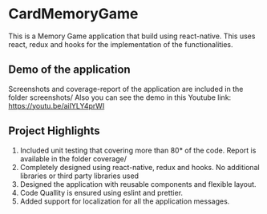 # CardMemoryGame
This is a Memory Game application that build using react-native.
This uses react, redux and hooks for the implementation of the functionalities.

## Demo of the application
Screenshots and coverage-report of the application are included in the folder screenshots/
Also you can see the demo in this Youtube link: https://youtu.be/aiIYLY4prWI

## Project Highlights
1. Included unit testing that covering more than 80* of the code. Report is available in the folder coverage/
2. Completely designed using react-native, redux and hooks. No additional libraries or third party libraries used
3. Designed the application with reusable components and flexible layout.
4. Code Quallity is ensured using eslint and prettier.
5. Added support for localization for all the application messages.

